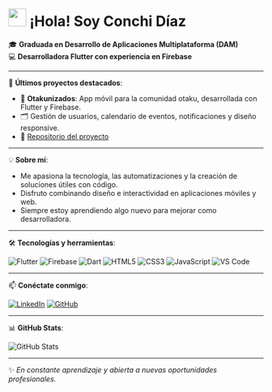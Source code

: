 <h1><img src="https://media.giphy.com/media/hvRJCLFzcasrR4ia7z/giphy.gif" width="35"> ¡Hola! Soy Conchi Díaz</h1> 

🎓 **Graduada en Desarrollo de Aplicaciones Multiplataforma (DAM)**  
💻 **Desarrolladora Flutter con experiencia en Firebase**  

---

📱 **Últimos proyectos destacados**:
- 🧭 **Otakunizados**: App móvil para la comunidad otaku, desarrollada con Flutter y Firebase.  
- 🗂️ Gestión de usuarios, calendario de eventos, notificaciones y diseño responsive.  
- 🔗 [Repositorio del proyecto](https://github.com/ConchiDP/Otakunizados)  

---

💡 **Sobre mí**:
- Me apasiona la tecnología, las automatizaciones y la creación de soluciones útiles con código.
- Disfruto combinando diseño e interactividad en aplicaciones móviles y web.
- Siempre estoy aprendiendo algo nuevo para mejorar como desarrolladora.

---

🛠 **Tecnologías y herramientas**:

![Flutter](https://img.shields.io/badge/Flutter-02569B?style=for-the-badge&logo=flutter&logoColor=white)
![Firebase](https://img.shields.io/badge/Firebase-FFCA28?style=for-the-badge&logo=firebase&logoColor=black)
![Dart](https://img.shields.io/badge/Dart-0175C2?style=for-the-badge&logo=dart&logoColor=white)
![HTML5](https://img.shields.io/badge/HTML5-E34F26?style=for-the-badge&logo=html5&logoColor=white)
![CSS3](https://img.shields.io/badge/CSS3-1572B6?style=for-the-badge&logo=css3&logoColor=white)
![JavaScript](https://img.shields.io/badge/JavaScript-F7DF1E?style=for-the-badge&logo=javascript&logoColor=black)
![VS Code](https://img.shields.io/badge/VSCode-007ACC?style=for-the-badge&logo=visual-studio-code&logoColor=white)

---

📫 **Conéctate conmigo**:

[![LinkedIn](https://img.shields.io/badge/LinkedIn-0A66C2?style=for-the-badge&logo=linkedin&logoColor=white)](https://www.linkedin.com/in/conchidiaz/)
[![GitHub](https://img.shields.io/badge/GitHub-171515?style=for-the-badge&logo=github&logoColor=white)](https://github.com/ConchiDP)

---

📊 **GitHub Stats**:

![GitHub Stats](https://github-readme-stats.vercel.app/api?username=ConchiDP&show_icons=true&theme=radical)

---

✨ _En constante aprendizaje y abierta a nuevas oportunidades profesionales._
